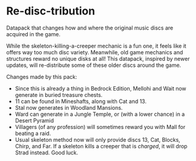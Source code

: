 # Re-disc-tribution
Datapack that changes how and where the original music discs are acquired in the game. 

While the skeleton-killing-a-creeper mechanic is a fun one, it feels like it offers way too much disc variety. 
Meanwhile, old game mechanics and structures reward no unique disks at all! 
This datapack, inspired by newer updates, will re-distribute some of these older discs around the game.

Changes made by this pack:

- Since this is already a thing in Bedrock Edition, Mellohi and Wait now generate in buried treasure chests.
- 11 can be found in Mineshafts, along with Cat and 13.
- Stal now generates in Woodland Mansions.
- Ward can generate in a Jungle Temple, or (with a lower chance) in a Desert Pyramid
- Villagers (of any profession) will sometimes reward you with Mall for beating a raid.
- Usual skeleton method now will only provide discs 13, Cat, Blocks, Chirp, and Far. If a skeleton kills a creeper that is *charged*, it will drop Strad instead. Good luck.
